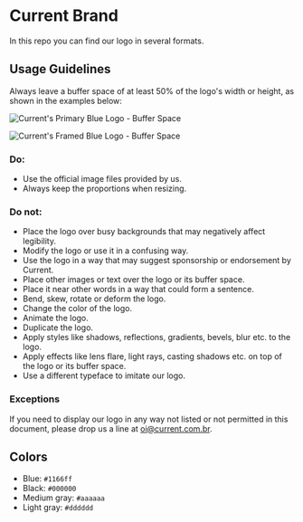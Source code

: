 # Current Brand

In this repo you can find our logo in several formats.

## Usage Guidelines

Always leave a buffer space of at least 50% of the logo's width or height, as shown in the examples below:

![Current's Primary Blue Logo - Buffer Space](https://f.cloud.github.com/assets/62244/389452/2a4b77ce-a709-11e2-8cb3-c5251cfd197e.png)

![Current's Framed Blue Logo - Buffer Space](https://f.cloud.github.com/assets/62244/389453/311dc7e6-a709-11e2-902f-dba34f716109.png)

### Do:

- Use the official image files provided by us.
- Always keep the proportions when resizing.

### Do not:

- Place the logo over busy backgrounds that may negatively affect legibility.
- Modify the logo or use it in a confusing way.
- Use the logo in a way that may suggest sponsorship or endorsement by Current.
- Place other images or text over the logo or its buffer space.
- Place it near other words in a way that could form a sentence.
- Bend, skew, rotate or deform the logo.
- Change the color of the logo.
- Animate the logo.
- Duplicate the logo.
- Apply styles like shadows, reflections, gradients, bevels, blur etc. to the logo.
- Apply effects like lens flare, light rays, casting shadows etc. on top of the logo or its buffer space.
- Use a different typeface to imitate our logo.

### Exceptions

If you need to display our logo in any way not listed or not permitted in this document, please drop us a line at oi@current.com.br.

## Colors

- Blue: `#1166ff`
- Black: `#000000`
- Medium gray: `#aaaaaa`
- Light gray: `#dddddd`
